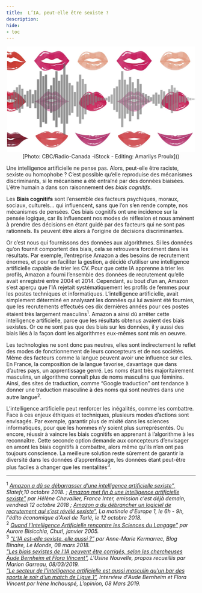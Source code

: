 ```yaml
---
title:  L’IA, peut-elle être sexiste ?
description:
hide:
- toc
---
```



<center><img src="../Images/ondira-levrres-intelligence-artificielle-femmes.jpg" alt="Photo by Fernando Arcos from Pexels" width="500"></center>
<center>[Photo: CBC/Radio-Canada -iStock - Editing: Amarilys Proulx]()</center>

Une intelligence artificielle ne pense pas. Alors, peut-elle être raciste, sexiste ou homophobe ? C’est possible qu’elle reproduise des mécanismes discriminants, si le mécanisme a été entraîné par des données biaisées. L’être humain a dans son raisonnement des _biais cognitifs_.

Les **Biais cognitifs** sont l’ensemble des facteurs psychiques, moraux, sociaux, culturels… qui influencent, sans que l’on s’en rende compte, nos mécanismes de pensées. Ces biais cognitifs ont une incidence sur la pensée logique, car ils influencent nos modes de réflexion et nous amènent à prendre des décisions en étant guidé par des facteurs qui ne sont pas rationnels. Ils peuvent être alors à l'origine de décisions discriminantes.

Or c’est nous qui fournissons des données aux algorithmes. Si les données qu’on fournit comportent des biais, cela se retrouvera forcément dans les résultats. Par exemple, l’entreprise Amazon a des besoins de recrutement énormes, et pour en faciliter la gestion, a décidé d’utiliser une intelligence artificielle capable de trier les CV. Pour que cette IA apprenne à trier les profils, Amazon a fourni l’ensemble des données de recrutement qu’elle avait enregistré entre 2004 et 2014. Cependant, au bout d’un an, Amazon s’est aperçu que l’IA rejetait systématiquement les profils de femmes pour les postes techniques et informatiques. L’intelligence artificielle, avait simplement déterminé en analysant les données qui lui avaient été fournies, que les recrutements effectués ces dix dernières années pour ces postes étaient très largement masculins<sup>1</sup>. Amazon a ainsi dû arrêter cette intelligence artificielle, parce que les résultats obtenus avaient des biais sexistes. Or ce ne sont pas que des biais sur les données, il y aussi des biais liés à la façon dont les algorithmes eux-mêmes sont mis en oeuvre.

Les technologies ne sont donc pas neutres, elles sont indirectement le reflet des modes de fonctionnement de leurs concepteurs et de nos sociétés. Même des facteurs comme la langue peuvent avoir une influence sur elles. En France, la composition de la langue favorise, davantage que dans d’autres pays, un apprentissage genré. Les noms étant très majoritairement masculins, un algorithme connaît plus de noms masculins que féminins. Ainsi, des sites de traduction, comme “Google traduction” ont tendance à donner une traduction masculine à des noms qui sont neutres dans une autre langue<sup>2</sup>.

L’intelligence artificielle peut renforcer les inégalités, comme les combattre. Face à ces enjeux éthiques et techniques, plusieurs modes d’actions sont envisagés. Par exemple, garantir plus de mixité dans les sciences informatiques, pour que les hommes n’y soient plus surreprésentés. Ou encore, réussir à vaincre les biais cognitifs en apprenant à l’algorithme à les reconnaître. Cette seconde option demande aux concepteurs d’envisager en amont les biais cognitifs à combattre, alors même qu’ils n’en ont pas toujours conscience. La meilleure solution reste sûrement de garantir la diversité dans les données d’apprentissage, les données étant peut-être plus faciles à changer que les mentalités<sup>3</sup>.

* * *

<sup>1</sup> _[Amazon a dû se débarrasser d’une intelligence artificielle sexiste”,](http://www.slate.fr/story/168413/amazon-abandonne-intelligence-artificielle-sexiste) Slatefr,10 octobre 2018. ; [Amazon met fin à une intelligence artificielle sexiste”](https://www.franceinter.fr/emissions/c-est-deja-demain/c-est-deja-demain-12-octobre-2018) par Hélène Chevallier, France Inter, emission c'est déjà demain, vendredi 12 octobre 2018 ; [Amazon a du débrancher un logiciel de recrutement qui s’est révélé sexiste”](https://www.europe1.fr/emissions/axel-de-tarle-vous-parle-economie/amazon-a-du-debrancher-une-logiciel-de-recrutement-qui-sest-revele-sexiste-37768493), La matinale d'Europe 1, le 6h - 9h, l'édito économique d'Axel de Tarlé, le 12 octobre 2018._  
<sup>2</sup> _[Quand l’Intelligence Artificielle rencontre les Sciences du Langage”](https://chut.media/portraits/intelligence-artificielle-sciences-du-langage/) par Aurore Bisicchia, Chut!, janvier 2005._  
<sup>3</sup> _[“L’IA est–elle sexiste, elle aussi ?”](https://www.lemonde.fr/blog/binaire/2018/03/08/lia-est-elle-sexiste-elle-aussi/) par Anne-Marie Kermarrec, Blog Binaire, Le Monde, 08 mars 2018._  
_["Les biais sexistes de l'IA peuvent être corrigés, selon les chercheuses Aude Bernheim et Flora Vincent"](https://www.usinenouvelle.com/editorial/les-biais-sexistes-de-l-ia-peuvent-etre-corriges-selon-les-chercheuses-aude-bernheim-et-flora-vincent.N815345), L'Usine Nouvelle, propos recueillis par Marion Garreau, 08/03/2019._  
_["Le secteur de l’intelligence artificielle est aussi masculin qu’un bar des sports le soir d’un match de Ligue 1”](https://www.lopinion.fr/edition/politique/secteur-l-intelligence-artificielle-est-aussi-masculin-qu-bar-sports-180114), Interview d'Aude Bernheim et Flora Vincent par Irène Inchauspé, L’opinion, 08 Mars 2019._
